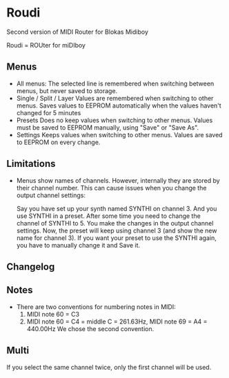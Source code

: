 # Roudi

Second version of MIDI Router for Blokas Midiboy

Roudi = ROUter for miDIboy

## Menus

- All menus:
  The selected line is remembered when switching between menus, but never saved to storage.
- Single / Split / Layer
  Values are remembered when switching to other menus.
  Saves values to EEPROM automatically when the values haven't changed for 5 minutes
- Presets
  Does no keep values when switching to other menus.
  Values must be saved to EEPROM manually, using "Save" or "Save As".
- Settings
  Keeps values when switching to other menus.
  Values are saved to EEPROM on every change.
  
## Limitations

- Menus show names of channels. However, internally they are stored by their channel number.
  This can cause issues when you change the output channel settings:
  
    Say you have set up your synth named SYNTHI on channel 3. And you use SYNTHI in a preset.
    After some time you need to change the channel of SYNTHI to 5. You make the changes in
    the output channel settings. Now, the preset will keep using channel 3 (and show
    the new name for channel 3). If you want your preset to use the SYNTHI again, you have to
    manually change it and Save it. 
  


## Changelog


## Notes
- There are two conventions for numbering notes in MIDI:
  1. MIDI note 60 = C3 
  2. MIDI note 60 = C4 = middle C = 261.63Hz, MIDI note 69 = A4 = 440.00Hz
  We chose the second convention. 

## Multi

If you select the same channel twice, only the first channel will be used.
